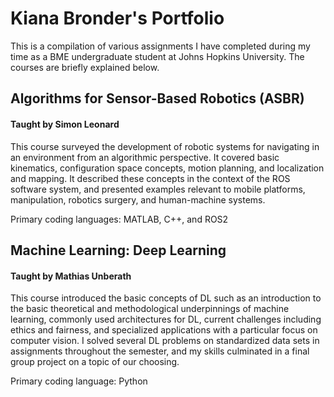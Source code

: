 # Kiana Bronder's Portfolio

This is a compilation of various assignments I have completed during my time as a BME undergraduate student at Johns Hopkins University. The courses are briefly explained below.

## Algorithms for Sensor-Based Robotics (ASBR)
#### Taught by Simon Leonard
This course surveyed the development of robotic systems for navigating in an environment from an algorithmic perspective. It covered basic kinematics, configuration space concepts, motion planning, and localization and mapping. It described these concepts in the context of the ROS software system, and presented examples relevant to mobile platforms, manipulation, robotics surgery, and human-machine systems.

Primary coding languages: MATLAB, C++, and ROS2

## Machine Learning: Deep Learning
#### Taught by Mathias Unberath
This course introduced the basic concepts of DL such as an introduction to the basic theoretical and methodological underpinnings of
machine learning, commonly used architectures for DL, current challenges including ethics and fairness, and specialized applications with a particular focus on computer vision. I solved several DL problems on standardized data sets in assignments throughout the semester, and my skills culminated in a final group project on a topic of our choosing.

Primary coding language: Python

